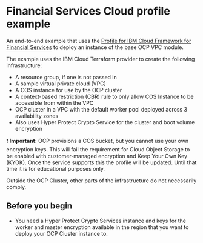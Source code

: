 # Financial Services Cloud profile example

An end-to-end example that uses the [Profile for IBM Cloud Framework for Financial Services](../../profiles/fscloud/) to deploy an instance of the base OCP VPC module.

The example uses the IBM Cloud Terraform provider to create the following infrastructure:

- A resource group, if one is not passed in
- A sample virtual private cloud (VPC)
- A COS instance for use by the OCP cluster
- A context-based restriction (CBR) rule to only allow COS Instance to be accessible from within the VPC
- OCP cluster in a VPC with the default worker pool deployed across 3 availability zones
- Also uses Hyper Protect Crypto Service for the cluster and boot volume encryption

:exclamation: **Important:** OCP provisions a COS bucket, but you cannot use your own encryption keys. This will fail the requirement for Cloud Object Storage to be enabled with customer-managed encryption and Keep Your Own Key (KYOK).
Once the service supports this the profile will be updated. Until that time it is for educational purposes only.

Outside the OCP Cluster, other parts of the infrastructure do not necessarily comply.

## Before you begin

- You need a Hyper Protect Crypto Services instance and keys for the worker and master encryption available in the region that you want to deploy your OCP Cluster instance to.
